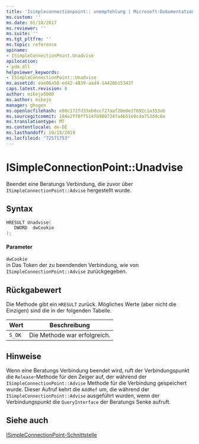 ```yaml
---
title: 'Isimpleconnectionpoint:: unempfehlung | Microsoft-Dokumentation'
ms.custom: ''
ms.date: 01/18/2017
ms.reviewer: ''
ms.suite: ''
ms.tgt_pltfrm: ''
ms.topic: reference
apiname:
- ISimpleConnectionPoint.Unadvise
apilocation:
- pdm.dll
helpviewer_keywords:
- ISimpleConnectionPoint::Unadvise
ms.assetid: eae06a58-ed42-4839-aad4-14420b15343f
caps.latest.revision: 8
author: mikejo5000
ms.author: mikejo
manager: ghogen
ms.openlocfilehash: e00c172fd33eb0ccf27aaf28e0e2f692c1a353ab
ms.sourcegitcommit: 184e2ff0ff514fb980724fa4b51e0cda753d4c6e
ms.translationtype: MT
ms.contentlocale: de-DE
ms.lasthandoff: 10/18/2019
ms.locfileid: "72571753"
---
```

# <a name="isimpleconnectionpointunadvise"></a>ISimpleConnectionPoint::Unadvise
Beendet eine Beratungs Verbindung, die zuvor über `ISimpleConnectionPoint::Advise` hergestellt wurde.  
  
## <a name="syntax"></a>Syntax  
  
```cpp
HRESULT Unadvise(  
   DWORD  dwCookie  
);  
```  
  
#### <a name="parameters"></a>Parameter  
 `dwCookie`  
 in Das Token der zu beendenden Verbindung, wie von `ISimpleConnectionPoint::Advise` zurückgegeben.  
  
## <a name="return-value"></a>Rückgabewert  
 Die Methode gibt ein `HRESULT` zurück. Mögliches Werte (aber nicht die Einzigen) sind die in der folgenden Tabelle.  
  
|Wert|Beschreibung|  
|-----------|-----------------|  
|`S_OK`|Die Methode war erfolgreich.|  
  
## <a name="remarks"></a>Hinweise  
 Wenn eine Beratungs Verbindung beendet wird, ruft der Verbindungspunkt die `Release`-Methode für den Zeiger auf, der während der `ISimpleConnectionPoint::Advise` Methode für die Verbindung gespeichert wurde. Dieser Aufruf kehrt die `AddRef` um, die während der `ISimpleConnectionPoint::Advise` ausgeführt wurden, wenn der Verbindungspunkt die `QueryInterface` der Beratungs Senke aufruft.  
  
## <a name="see-also"></a>Siehe auch  
 [ISimpleConnectionPoint-Schnittstelle](../../winscript/reference/isimpleconnectionpoint-interface.md)